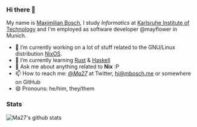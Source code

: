 ### Hi there 👋

My name is [Maximilian Bosch](https://mbosch.me/), I study *Informatics* at [Karlsruhe Institute of Technology](https://www.kit.edu/) and I'm employed
as software developer @mayflower in Munich.

- 🔭 I’m currently working on a lot of stuff related to the GNU/Linux distribution [NixOS](https://nixos.org/).
- 🌱 I’m currently learning [Rust](https://www.rust-lang.org/) & [Haskell](https://www.haskell.org/)
- 💬 Ask me about anything related to **Nix** :P
- 📫 How to reach me: [@_Ma27_](https://twitter.com/_Ma27_) at Twitter, hi@mbosch.me or somewhere on GitHub
- 😄 Pronouns: he/him, they/them

### Stats

![Ma27's github stats](https://github-readme-stats.vercel.app/api?username=Ma27)

